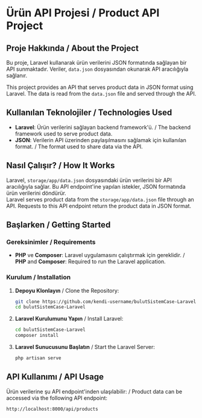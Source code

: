 # Ürün API Projesi / Product API Project

## Proje Hakkında / About the Project

Bu proje, Laravel kullanarak ürün verilerini JSON formatında sağlayan bir API sunmaktadır. Veriler, `data.json` dosyasından okunarak API aracılığıyla sağlanır.

This project provides an API that serves product data in JSON format using Laravel. The data is read from the `data.json` file and served through the API.

## Kullanılan Teknolojiler / Technologies Used

- **Laravel**: Ürün verilerini sağlayan backend framework'ü. / The backend framework used to serve product data.
- **JSON**: Verilerin API üzerinden paylaşılmasını sağlamak için kullanılan format. / The format used to share data via the API.

## Nasıl Çalışır? / How It Works

Laravel, `storage/app/data.json` dosyasındaki ürün verilerini bir API aracılığıyla sağlar. Bu API endpoint'ine yapılan istekler, JSON formatında ürün verilerini döndürür.  
Laravel serves product data from the `storage/app/data.json` file through an API. Requests to this API endpoint return the product data in JSON format.

## Başlarken / Getting Started

### Gereksinimler / Requirements

- **PHP** ve **Composer**: Laravel uygulamasını çalıştırmak için gereklidir. / **PHP** and **Composer**: Required to run the Laravel application.

### Kurulum / Installation

1. **Depoyu Klonlayın** / Clone the Repository:
    ```bash
    git clone https://github.com/kendi-username/bulutSistemCase-Laravel.git
    cd bulutSistemCase-Laravel
    ```

2. **Laravel Kurulumunu Yapın** / Install Laravel:
    ```bash
    cd bulutSistemCase-Laravel
    composer install
    ```

3. **Laravel Sunucusunu Başlatın** / Start the Laravel Server:
    ```bash
    php artisan serve
    ```

## API Kullanımı / API Usage

Ürün verilerine şu API endpoint'inden ulaşılabilir: / Product data can be accessed via the following API endpoint:

```bash
http://localhost:8000/api/products
